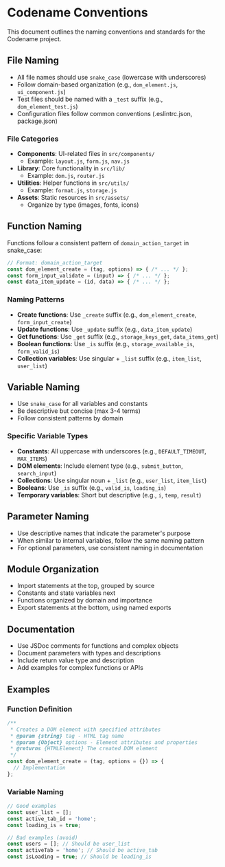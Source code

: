 # Codename Conventions

This document outlines the naming conventions and standards for the Codename project.

## File Naming

- All file names should use `snake_case` (lowercase with underscores)
- Follow domain-based organization (e.g., `dom_element.js`, `ui_component.js`)
- Test files should be named with a `_test` suffix (e.g., `dom_element_test.js`)
- Configuration files follow common conventions (.eslintrc.json, package.json)

### File Categories

- **Components**: UI-related files in `src/components/` 
  - Example: `layout.js`, `form.js`, `nav.js`
- **Library**: Core functionality in `src/lib/`
  - Example: `dom.js`, `router.js`
- **Utilities**: Helper functions in `src/utils/`
  - Example: `format.js`, `storage.js`
- **Assets**: Static resources in `src/assets/`
  - Organize by type (images, fonts, icons)

## Function Naming

Functions follow a consistent pattern of `domain_action_target` in snake_case:

```javascript
// Format: domain_action_target
const dom_element_create = (tag, options) => { /* ... */ };
const form_input_validate = (input) => { /* ... */ };
const data_item_update = (id, data) => { /* ... */ };
```

### Naming Patterns

- **Create functions**: Use `_create` suffix (e.g., `dom_element_create`, `form_input_create`)
- **Update functions**: Use `_update` suffix (e.g., `data_item_update`)
- **Get functions**: Use `_get` suffix (e.g., `storage_keys_get`, `data_items_get`)
- **Boolean functions**: Use `_is` suffix (e.g., `storage_available_is`, `form_valid_is`) 
- **Collection variables**: Use singular + `_list` suffix (e.g., `item_list`, `user_list`)

## Variable Naming

- Use `snake_case` for all variables and constants
- Be descriptive but concise (max 3-4 terms)
- Follow consistent patterns by domain

### Specific Variable Types

- **Constants**: All uppercase with underscores (e.g., `DEFAULT_TIMEOUT`, `MAX_ITEMS`)
- **DOM elements**: Include element type (e.g., `submit_button`, `search_input`)
- **Collections**: Use singular noun + `_list` (e.g., `user_list`, `item_list`)
- **Booleans**: Use `_is` suffix (e.g., `valid_is`, `loading_is`)
- **Temporary variables**: Short but descriptive (e.g., `i`, `temp`, `result`)

## Parameter Naming

- Use descriptive names that indicate the parameter's purpose
- When similar to internal variables, follow the same naming pattern
- For optional parameters, use consistent naming in documentation

## Module Organization

- Import statements at the top, grouped by source
- Constants and state variables next
- Functions organized by domain and importance
- Export statements at the bottom, using named exports

## Documentation

- Use JSDoc comments for functions and complex objects
- Document parameters with types and descriptions
- Include return value type and description
- Add examples for complex functions or APIs

## Examples

### Function Definition
```javascript
/**
 * Creates a DOM element with specified attributes
 * @param {string} tag - HTML tag name
 * @param {Object} options - Element attributes and properties
 * @returns {HTMLElement} The created DOM element
 */
const dom_element_create = (tag, options = {}) => {
  // Implementation
};
```

### Variable Naming
```javascript
// Good examples
const user_list = [];
const active_tab_id = 'home';
const loading_is = true;

// Bad examples (avoid)
const users = []; // Should be user_list
const activeTab = 'home'; // Should be active_tab
const isLoading = true; // Should be loading_is
``` 
